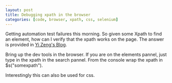 ```yaml
---
layout: post
title: Debugging xpath in the browser
categories: [code, browser, xpath, css, selenium]
---
```


Getting automation test failures this morning. So given some Xpath to find an element, how can I verify that the xpath works on the page. The answer is provided in [Yi Zeng's Blog](https://yizeng.me/2014/03/23/evaluate-and-validate-xpath-css-selectors-in-chrome-developer-tools/).

Bring up the dev tools in the browser. If you are on the elements pannel, just type in the xpath in the search pannel. From the console wrap the xpath in $s("somexpath").

Interestingly this can also be used for css.


